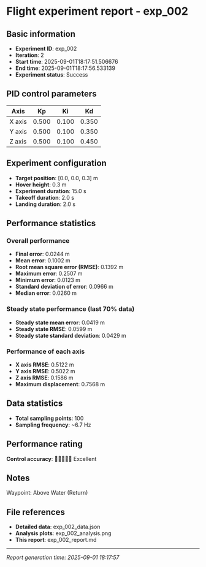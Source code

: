 # Flight experiment report - exp_002

## Basic information
- **Experiment ID**: exp_002
- **Iteration**: 2
- **Start time**: 2025-09-01T18:17:51.506676
- **End time**: 2025-09-01T18:17:56.533139
- **Experiment status**: Success

## PID control parameters
| Axis | Kp | Ki | Kd |
|------|----|----|----| 
| X axis  | 0.500 | 0.100 | 0.350 |
| Y axis  | 0.500 | 0.100 | 0.350 |
| Z axis  | 0.500 | 0.100 | 0.450 |

## Experiment configuration
- **Target position**: [0.0, 0.0, 0.3] m
- **Hover height**: 0.3 m  
- **Experiment duration**: 15.0 s
- **Takeoff duration**: 2.0 s
- **Landing duration**: 2.0 s

## Performance statistics

### Overall performance
- **Final error**: 0.0244 m
- **Mean error**: 0.1002 m
- **Root mean square error (RMSE)**: 0.1392 m
- **Maximum error**: 0.2507 m
- **Minimum error**: 0.0123 m
- **Standard deviation of error**: 0.0966 m
- **Median error**: 0.0260 m

### Steady state performance (last 70% data)
- **Steady state mean error**: 0.0419 m
- **Steady state RMSE**: 0.0599 m
- **Steady state standard deviation**: 0.0429 m

### Performance of each axis
- **X axis RMSE**: 0.5122 m
- **Y axis RMSE**: 0.5022 m  
- **Z axis RMSE**: 0.1586 m
- **Maximum displacement**: 0.7568 m

## Data statistics
- **Total sampling points**: 100
- **Sampling frequency**: ~6.7 Hz

## Performance rating
**Control accuracy**: 🌟🌟🌟🌟🌟 Excellent

## Notes
Waypoint: Above Water (Return)

## File references
- **Detailed data**: exp_002_data.json
- **Analysis plots**: exp_002_analysis.png
- **This report**: exp_002_report.md

---
*Report generation time: 2025-09-01 18:17:57*
